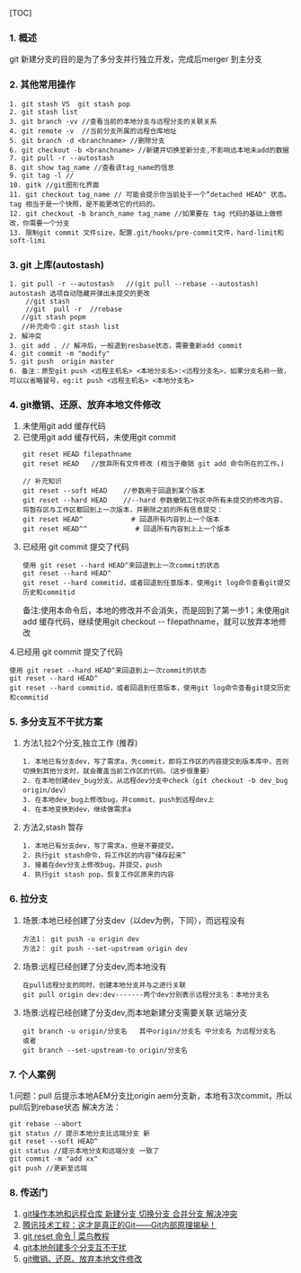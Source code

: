 [TOC]
### 1. 概述
  git 新建分支的目的是为了多分支并行独立开发，完成后merger 到主分支

### 2. 其他常用操作
~~~
1. git stash VS  git stash pop
2. git stash list
3. git branch -vv //查看当前的本地分支与远程分支的关联关系
4. git remote -v  //当前分支所属的远程仓库地址
5. git branch -d <branchname> //删除分支
6. git checkout -b <branchname> //新建并切换至新分支,不影响远本地未add的数据
7. git pull -r --autostash
8. git show tag_name //查看该tag_name的信息
9. git tag -l //
10. gitk //git图形化界面
11. git checkout tag_name // 可能会提示你当前处于一个“detached HEAD" 状态。 tag 相当于是一个快照，是不能更改它的代码的。
12. git checkout -b branch_name tag_name //如果要在 tag 代码的基础上做修改，你需要一个分支
13. 限制git commit 文件size，配置.git/hooks/pre-commit文件，hard-limit和soft-limi
~~~

### 3. git 上库(autostash)
~~~
1. git pull -r --autostash   //(git pull --rebase --autostash) autostash 选项自动隐藏并弹出未提交的更改
    //git stash
    //git  pull -r  //rebase
   //git stash popm
   //补充命令：git stash list
2. 解冲突
3. git add . // 解冲后，一般退到resbase状态，需要重新add commit
4. git commit -m "modify"
5. git push  origin master   
6. 备注：原型git push <远程主机名> <本地分支名>:<远程分支名>，如果分支名称一致，可以以省略冒号，eg:it push <远程主机名> <本地分支名>
~~~

### 4. git撤销、还原、放弃本地文件修改
1. 未使用git add 缓存代码
2. 已使用git add 缓存代码，未使用git commit
   ~~~
   git reset HEAD filepathname
   git reset HEAD   //放弃所有文件修改 (相当于撤销 git add 命令所在的工作。)

   // 补充知识
   git reset --soft HEAD    //参数用于回退到某个版本
   git reset --hard HEAD    //--hard 参数撤销工作区中所有未提交的修改内容，将暂存区与工作区都回到上一次版本，并删除之前的所有信息提交：
   git reset HEAD^            # 回退所有内容到上一个版本  
   git reset HEAD^^            # 回退所有内容到上上一个版本  
   ~~~
3. 已经用 git commit 提交了代码
   ~~~
   使用 git reset --hard HEAD^来回退到上一次commit的状态
   git reset --hard HEAD^
   git reset --hard commitid，或者回退到任意版本，使用git log命令查看git提交历史和commitid
   ~~~
   备注:使用本命令后，本地的修改并不会消失，而是回到了第一步1；未使用git add 缓存代码，继续使用git checkout -- filepathname，就可以放弃本地修改

4.已经用 git commit 提交了代码
   ~~~
   使用 git reset --hard HEAD^来回退到上一次commit的状态
   git reset --hard HEAD^
   git reset --hard commitid，或者回退到任意版本，使用git log命令查看git提交历史和commitid
   ~~~
   
### 5. 多分支互不干扰方案
1. 方法1,拉2个分支,独立工作 (推荐)
   ~~~
   1. 本地已有分支dev，写了需求a，先commit，即将工作区的内容提交到版本库中，否则切换到其他分支时，就会覆盖当前工作区的代码。（这步很重要）
   2. 在本地创建dev_bug分支，从远程dev分支中check（git checkout -b dev_bug origin/dev）
   3. 在本地dev_bug上修改bug，并commit、push到远程dev上
   4. 在本地变换到dev，继续做需求a
   ~~~
2. 方法2,stash 暂存
   ~~~
   1. 本地已有分支dev，写了需求a，但是不要提交。
   2. 执行git stash命令，将工作区的内容“储存起来”
   3. 接着在dev分支上修改bug，并提交，push
   4. 执行git stash pop，恢复工作区原来的内容
   ~~~

### 6. 拉分支
1. 场景:本地已经创建了分支dev（以dev为例，下同），而远程没有
   ~~~
   方法1： git push -u origin dev
   方法2： git push --set-upstream origin dev
   ~~~
2. 场景:远程已经创建了分支dev,而本地没有
   ~~~
   在pull远程分支的同时，创建本地分支并与之进行关联
   git pull origin dev:dev-------两个dev分别表示远程分支名：本地分支名
   ~~~
3. 场景:远程已经创建了分支dev,而本地新建分支需要关联 远端分支
   ~~~
   git branch -u origin/分支名   其中origin/分支名 中分支名 为远程分支名
   或者
   git branch --set-upstream-to origin/分支名  
   ~~~
### 7. 个人案例
1.问题：pull 后提示本地AEM分支比origin aem分支新，本地有3次commit，所以pull后到rebase状态
解决方法：
~~~
git rebase --abort
git status // 提示本地分支比远端分支 新
git reset --soft HEAD^
git status //提示本地分支和远端分支 一致了
git commit -m "add xx"
git push //更新至远端
~~~


### 8. 传送门
1. [git操作本地和远程仓库 新建分支 切换分支 合并分支 解决冲突](https://link.zhihu.com/?target=https%3A//javaweixin6.blog.csdn.net/article/details/105884936%3Fspm%3D1001.2101.3001.6650.6%26utm_medium%3Ddistribute.pc_relevant.none-task-blog-2%257Edefault%257EBlogCommendFromBaidu%257ERate-6-105884936-blog-75213159.pc_relevant_3mothn_strategy_and_data_recovery%26depth_1-utm_source%3Ddistribute.pc_relevant.none-task-blog-2%257Edefault%257EBlogCommendFromBaidu%257ERate-6-105884936-blog-75213159.pc_relevant_3mothn_strategy_and_data_recovery%26utm_relevant_index%3D7)
2. [腾讯技术工程：这才是真正的Git——Git内部原理揭秘！](https://zhuanlan.zhihu.com/p/96631135)
3. [git reset 命令 | 菜鸟教程](https://link.zhihu.com/?target=https%3A//www.runoob.com/git/git-reset.html)
4. [git本地创建多个分支互不干扰](https://www.cnblogs.com/BonnieWss/p/10711835.html)
5. [git撤销、还原、放弃本地文件修改](https://link.zhihu.com/?target=https%3A//blog.csdn.net/qq_27674439/article/details/121124869)